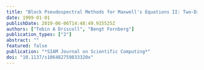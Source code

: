 ```yaml
---
title: "Block Pseudospectral Methods for Maxwell's Equations II: Two-Dimensional, Discontinuous-Coefficient Case"
date: 1999-01-01
publishDate: 2019-06-06T14:48:49.915525Z
authors: ["Tobin A Driscoll", "Bengt Fornberg"]
publication_types: ["2"]
abstract: ""
featured: false
publication: "*SIAM Journal on Scientific Computing*"
doi: "10.1137/s106482759833320x"
---
```


